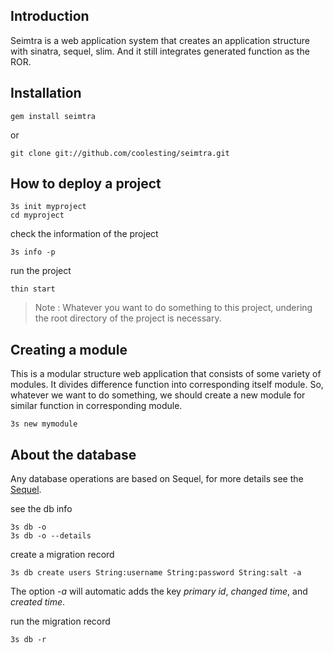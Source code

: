 ## Introduction

Seimtra is a web application system that creates an application structure with sinatra, sequel, slim. And it still integrates generated function as the ROR.


## Installation

	gem install seimtra

or

	git clone git://github.com/coolesting/seimtra.git


## How to deploy a project

	3s init myproject
	cd myproject

check the information of the project

	3s info -p

run the project
	
	thin start

> Note : Whatever you want to do something to this project, undering the root directory of the project is necessary.


## Creating a module

This is a modular structure web application that consists of some variety of modules.
It divides difference function into corresponding itself module. 
So, whatever we want to do something, we should create a new module for similar function in corresponding module.

	3s new mymodule


## About the database

Any database operations are based on Sequel, for more details see the [Sequel](http://sequel.rubyforge.org/documentation.html).

see the db info

	3s db -o
	3s db -o --details

create a migration record

	3s db create users String:username String:password String:salt -a

The option *-a* will automatic adds the key *primary id*, *changed time*, and *created time*.

run the migration record

	3s db -r

